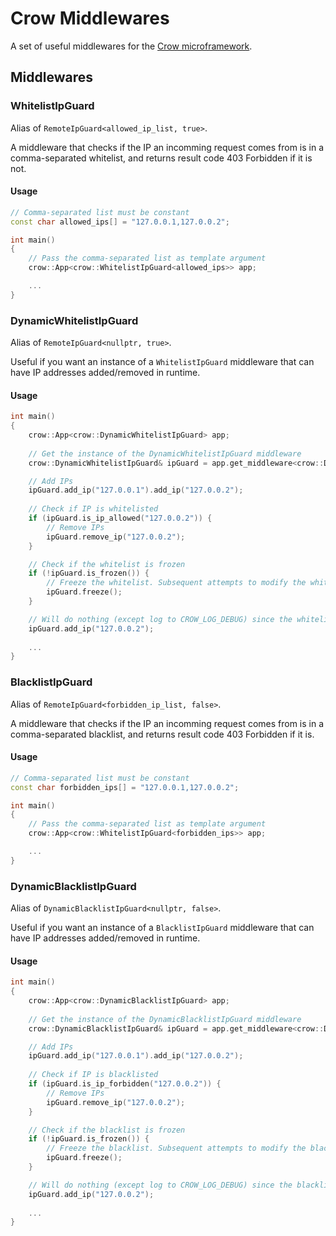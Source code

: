 # Crow Middlewares

A set of useful middlewares for the [Crow microframework](https://github.com/CrowCpp/Crow).

## Middlewares

### WhitelistIpGuard

Alias of `RemoteIpGuard<allowed_ip_list, true>`.

A middleware that checks if the IP an incomming request comes from is in a comma-separated whitelist, and returns result code 403 Forbidden if it is not.

#### Usage

```c++
// Comma-separated list must be constant
const char allowed_ips[] = "127.0.0.1,127.0.0.2";

int main()
{
    // Pass the comma-separated list as template argument
    crow::App<crow::WhitelistIpGuard<allowed_ips>> app;

    ...
}
```

### DynamicWhitelistIpGuard

Alias of `RemoteIpGuard<nullptr, true>`.

Useful if you want an instance of a `WhitelistIpGuard` middleware that can have IP addresses added/removed in runtime.

#### Usage

```c++
int main()
{
    crow::App<crow::DynamicWhitelistIpGuard> app;
    
    // Get the instance of the DynamicWhitelistIpGuard middleware
    crow::DynamicWhitelistIpGuard& ipGuard = app.get_middleware<crow::DynamicWhitelistIpGuard>();

    // Add IPs
    ipGuard.add_ip("127.0.0.1").add_ip("127.0.0.2");
    
    // Check if IP is whitelisted
    if (ipGuard.is_ip_allowed("127.0.0.2")) {
        // Remove IPs
        ipGuard.remove_ip("127.0.0.2");
    }

    // Check if the whitelist is frozen
    if (!ipGuard.is_frozen()) {
        // Freeze the whitelist. Subsequent attempts to modify the whitelist will do nothing
        ipGuard.freeze();
    }

    // Will do nothing (except log to CROW_LOG_DEBUG) since the whitelist was frozen above
    ipGuard.add_ip("127.0.0.2");
    
    ...
}
```

### BlacklistIpGuard

Alias of `RemoteIpGuard<forbidden_ip_list, false>`.

A middleware that checks if the IP an incomming request comes from is in a comma-separated blacklist, and returns result code 403 Forbidden if it is.

#### Usage

```c++
// Comma-separated list must be constant
const char forbidden_ips[] = "127.0.0.1,127.0.0.2";

int main()
{
    // Pass the comma-separated list as template argument
    crow::App<crow::WhitelistIpGuard<forbidden_ips>> app;

    ...
}
```

### DynamicBlacklistIpGuard

Alias of `DynamicBlacklistIpGuard<nullptr, false>`.

Useful if you want an instance of a `BlacklistIpGuard` middleware that can have IP addresses added/removed in runtime.

#### Usage

```c++
int main()
{
    crow::App<crow::DynamicBlacklistIpGuard> app;
    
    // Get the instance of the DynamicBlacklistIpGuard middleware
    crow::DynamicBlacklistIpGuard& ipGuard = app.get_middleware<crow::DynamicBlacklistIpGuard>();

    // Add IPs
    ipGuard.add_ip("127.0.0.1").add_ip("127.0.0.2");
    
    // Check if IP is blacklisted
    if (ipGuard.is_ip_forbidden("127.0.0.2")) {
        // Remove IPs
        ipGuard.remove_ip("127.0.0.2");
    }

    // Check if the blacklist is frozen
    if (!ipGuard.is_frozen()) {
        // Freeze the blacklist. Subsequent attempts to modify the blacklist will do nothing
        ipGuard.freeze();
    }

    // Will do nothing (except log to CROW_LOG_DEBUG) since the blacklist was frozen above
    ipGuard.add_ip("127.0.0.2");
    
    ...
}
```
